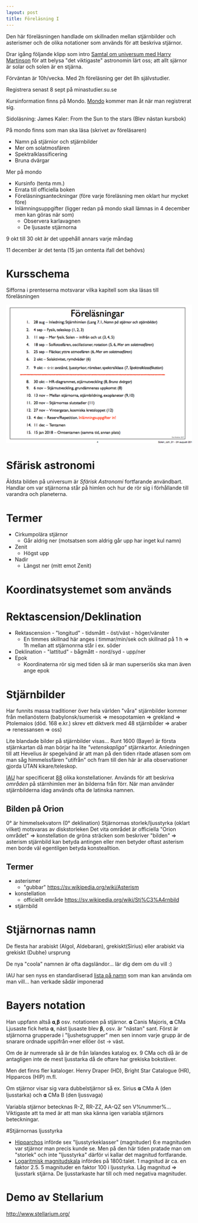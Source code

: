 ```yaml
---
layout: post
title: Föreläsning I
---
```


Den här föreläsningen handlade om skillnaden mellan stjärnbilder och asterismer och de olika notationer som används för att beskriva stjärnor.

Drar igång följande klipp som intro
[Samtal om universum med Harry Martinson](http://sverigesradio.se/sida/artikel.aspx?programid=1602&artikel=5077672) för att belysa "det viktigaste" astronomin lärt oss; att allt sjärnor är solar och solen är en stjärna.

Förväntan är 10h/vecka. Med 2h föreläsning ger det 8h självstudier.

Registrera senast 8 sept på minastudier.su.se

Kursinformation finns på Mondo. [Mondo](https://mondo.su.se) kommer man åt när man registrerat sig. 

Sidoläsning: James Kaler: From the Sun to the stars (Blev nästan kursbok)

På mondo finns som man ska läsa (skrivet av föreläsaren)

* Namn på stjärnior och stjärnbilder
* Mer om solatmosfären
* Spektralklassificering
* Bruna dvärgar

Mer på mondo

* Kursinfo (tenta mm.)
* Errata till officiella boken
* Föreläsningsanteckningar (före varje föreläsning men oklart hur mycket före)
* Inlämningsuppgifter (ligger redan på mondo skall lämnas in 4 december men kan göras när som)
    - Observera karlavagnen
    - De ljusaste stjärnorna

9 okt till 30 okt är det uppehåll annars varje måndag

11 december är det tenta (15 jan omtenta ifall det behövs)

# Kursschema
Sifforna i prenteserna motsvarar vilka kapitell som ska läsas till föreläsningen

![schema](/images/schema.tiff)

# Sfärisk astronomi
Äldsta bilden på universum är _Sfärisk Astronomi_ fortfarande användbart. Handlar om var stjärnorna står på himlen och hur de rör sig i förhållande till varandra och planeterna. 

# Termer
* Cirkumpolära stjärnor
    - Går aldrig ner (motsatsen som aldrig går upp har inget kul namn)
* Zenit 
    - Högst upp
* Nadir 
    - Längst ner (mitt emot Zenit)

# Koordinatsystemet som används 
# Rektascension/Deklination

* Rektascension - "longitud" - tidsmått - öst/väst - höger/vänster
    - En timmes skillnad här anges i timmar/min/sek och skillnad på 1 h => 1h mellan att stjärnonrna står i ex. söder
* Deklination  - "lattitud" - bågmått - nord/syd - upp/ner
* Epok
    - Koordinaterna rör sig med tiden så är man superseriös ska man även ange epok

# Stjärnbilder
Har funnits massa traditioner över hela världen "våra" stjärnbilder kommer från mellanöstern (babylonsk/sumerisk => mesopotamien => grekland => Ptolemaios (död. 168 e.kr.) skrev ett diktverk med 48 stjärnbilder => araber => renessansen => oss)

Lite blandade bilder på stjärnbilder visas...
Runt 1600 (Bayer) är första stjärnkartan då man börjar ha lite _"vetenskapliga"_ stjärnkartor. 
Anledningen till att Hevelius är spegelvänd är att man på den tiden ritade atlasen som om man såg himmelssfären "utifrån" och fram till den här är alla observationer gjorda UTAN kikare/teleskop.

[IAU](https://www.iau.org/) har specificerat [88](https://www.iau.org/public/themes/constellations/) olika konstellationer. Används för att beskriva _områden_ på stärnhimlen mer än bilderna från förr. När man använder stjärnbilderna idag används ofta de latinska namnen. 

## Bilden på Orion

0° är himmelsekvatorn (0° deklination)
Stjärnornas storlek/ljusstyrka (oklart vilket) motsvaras av diskstorleken
Det vita området är officiella "Orion området" => konstellation
de gröna sträcken som beskriver "bilden" => asterism
stjärnbild kan betyda antingen eller men betyder oftast asterism men borde väl egentilgen betyda konstealltion.

## Termer
* asterismer 
    - "gubbar" https://sv.wikipedia.org/wiki/Asterism
* konstellation
    - officiellt område https://sv.wikipedia.org/wiki/Stj%C3%A4rnbild
* stjärnbild

# Stjärnornas namn
De flesta har arabiskt (Algol, Aldebaran), grekiskt(Sirius) eller arabiskt via grekiskt (Dubhe) ursprung

De nya "coola" namnen är ofta dagsländor... lär dig dem om du vill :)

IAU har sen nyss en standardiserad [lista på namn](https://www.iau.org/public/themes/naming_stars/) som man kan använda om man vill... han verkade sådär imponerad

# Bayers notation
Han uppfann altså 𝛂,𝛃 osv. notationen på stjärnor.
𝛂 Canis Majoris, 𝛂 CMa
Ljusaste fick heta 𝛂, näst ljusaste blev 𝛃, osv. är "nästan" sant. Först är stjärnorna grupperade i "ljushetsgrupper" men sen innom varje grupp är de snarare ordnade uppifrån->ner ellöer öst -> väst.

Om de är numrerade så är de från lalandes katalog ex. 9 CMa och då är de antagligen inte de mest ljusstarka då de oftare har grekiska bokstäver. 

Men det finns fler kataloger. Henry Draper (HD), Bright Star Catalogue (HR), Hipparcos (HIP) m.fl.

Om stjärnor visar sig vara dubbelstjärnor så ex. Sirius 
𝛂 CMa A (den ljusstarka) och 𝛂 CMa B (den ljussvaga)

Variabla stjärnor betecknas R-Z, RR-ZZ, AA-QZ sen V%nummer%... Viktigaste att ta med är att man ska känna igen variabla stjärnors beteckningar. 

#Stjärnornas ljusstyrka

* [Hipparchos](https://en.wikipedia.org/wiki/Hipparchus#Star_catalog) införde sex "ljusstyrkeklasser" (magnituder) 6:e magnituden var stjärnor man precis kunde se. Men på den här tiden pratade man om "storlek" och inte "ljusstyrka" därför vi kallar det magnitud fortfarande.
* [Logaritmisk magnitudskala](https://en.wikipedia.org/wiki/Apparent_magnitude) infördes på 1800:talet. 1 magnitud är ca. en faktor 2.5. 5 magnituder en faktor 100 i ljusstyrka. Låg magnitud => ljusstark stjärna. De ljusstarkaste har till och med negativa magnituder. 

# Demo av Stellarium
http://www.stellarium.org/
